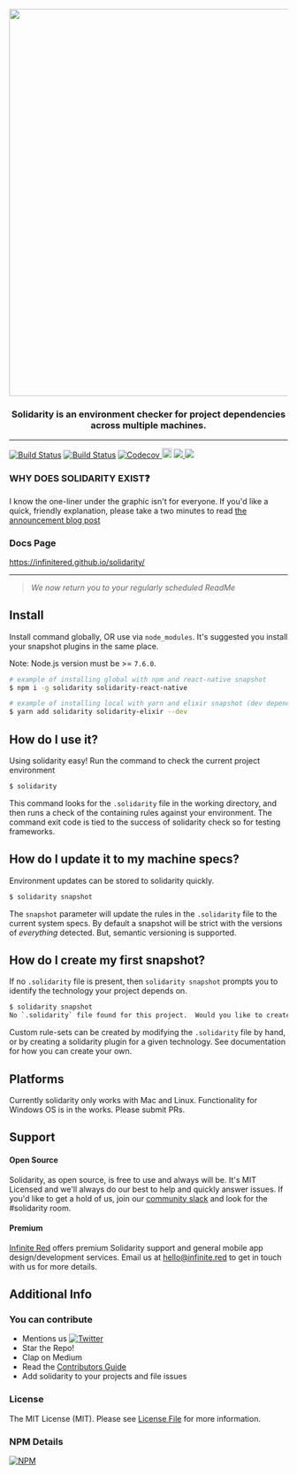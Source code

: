 <p align="center">
  <img src="https://raw.githubusercontent.com/infinitered/solidarity/master/_art/combo.jpg" width="700px" />
  <h3 align="center">Solidarity is an environment checker for project dependencies across multiple machines.</h3>
  <hr/>
<a href='https://semaphoreci.com/ir/solidarity'> <img src='https://semaphoreci.com/api/v1/ir/solidarity/branches/master/badge.svg' alt='Build Status'></a>
<a href='https://travis-ci.org/infinitered/solidarity'> <img src='https://travis-ci.org/infinitered/solidarity.svg' alt='Build Status'></a>
<a href="https://codecov.io/gh/infinitered/solidarity">
  <img src="https://codecov.io/gh/infinitered/solidarity/graph/badge.svg" alt="Codecov" />
</a>
<a href="https://badge.fury.io/js/solidarity"><img src="https://badge.fury.io/js/solidarity.svg" alt="npm version" height="18"></a>
<a href="http://community.infinite.red/">
  <img src="https://infiniteredcommunity.herokuapp.com/badge.svg">
</a>
<a href="https://www.npmjs.com/package/solidarity">
  <img src="https://img.shields.io/npm/dt/solidarity.svg">        
</a>
</p>


### WHY DOES SOLIDARITY EXIST:question:
I know the one-liner under the graphic isn't for everyone.  If you'd like a quick, friendly explanation, please take a two minutes to read [the announcement blog post](https://medium.com/@gantlaborde/solidarity-the-cli-for-environment-sanity-672fa81b98e9)

### Docs Page
https://infinitered.github.io/solidarity/

-------
> _We now return you to your regularly scheduled ReadMe_

## Install
Install command globally, OR use via `node_modules`.  It's suggested you install your snapshot plugins in the same place.

Note:
Node.js version must be >= `7.6.0`.
```sh
# example of installing global with npm and react-native snapshot
$ npm i -g solidarity solidarity-react-native

# example of installing local with yarn and elixir snapshot (dev dependencies)
$ yarn add solidarity solidarity-elixir --dev
```

## How do I use it?
Using solidarity easy! Run the command to check the current project environment
```sh
$ solidarity
```
This command looks for the `.solidarity` file in the working directory, and then runs a check of the containing rules against your environment.  The command exit code is tied to the success of solidarity check so for testing frameworks.

## How do I update it to my machine specs?
Environment updates can be stored to solidarity quickly.
```sh
$ solidarity snapshot
```
The `snapshot` parameter will update the rules in the `.solidarity` file to the current system specs. By default a snapshot will be strict with the versions of _everything_ detected.  But, semantic versioning is supported.

## How do I create my first snapshot?
If no `.solidarity` file is present, then `solidarity snapshot` prompts you to identify the technology your project depends on.

```sh
$ solidarity snapshot
No `.solidarity` file found for this project.  Would you like to create one? (Y/n)
```

Custom rule-sets can be created by modifying the `.solidarity` file by hand, or by creating a solidarity plugin for a given technology.  See documentation for how you can create your own.

## Platforms
Currently solidarity only works with Mac and Linux.  Functionality for Windows OS is in the works.  Please submit PRs.

## Support
#### Open Source
Solidarity, as open source, is free to use and always will be.  It's MIT Licensed and we'll always do our best to help and quickly answer issues.  If you'd like to get a hold of us, join our [community slack](http://community.infinite.red) and look for the #solidarity room.

#### Premium
[Infinite Red](https://infinite.red/) offers premium Solidarity support and general mobile app design/development services. Email us at [hello@infinite.red](mailto:hello@infinite.red) to get in touch with us for more details.

## Additional Info
### You can contribute
* Mentions us [![Twitter](https://img.shields.io/twitter/url/https/github.com/infinitered/solidarity.svg?style=social)](https://twitter.com/intent/tweet?text=Wow:&url=https%3A%2F%2Fgithub.com%2Finfinitered%2Fsolidarity)
* Star the Repo!
* Clap on Medium
* Read the [Contributors Guide](https://github.com/infinitered/solidarity/blob/master/docs/contributorsGuide.md)
* Add solidarity to your projects and file issues

### License
The MIT License (MIT). Please see [License File](LICENSE) for more information.

### NPM Details
[![NPM](https://nodei.co/npm/solidarity.png)](https://npmjs.org/package/solidarity)
